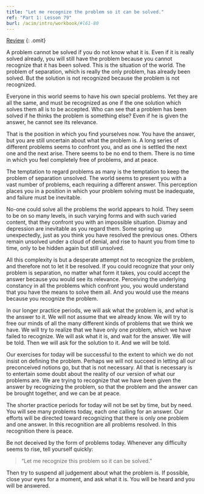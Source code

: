 ```yaml
---
title: "Let me recognize the problem so it can be solved."
ref: "Part 1: Lesson 79"
burl: /acim/intro/workbook/#l61-80
---
```


<a class="hide-review" href="/acim/workbook/l090/#l079">Review</a>
{: .omit}

A problem cannot be solved if you do not know what it is. Even if it is
really solved already, you will still have the problem because you
cannot recognize that it has been solved. This is the situation of the
world. The problem of separation, which is really the only problem, has
already been solved. But the solution is not recognized because the
problem is not recognized.

Everyone in this world seems to have his own special problems. Yet they
are all the same, and must be recognized as one if the one solution
which solves them all is to be accepted. Who can see that a problem has
been solved if he thinks the problem is something else? Even if he is
given the answer, he cannot see its relevance.

That is the position in which you find yourselves now. You have the
answer, but you are still uncertain about what the problem is. A long
series of different problems seems to confront you, and as one is
settled the next one and the next arise. There seems to be no end to
them. There is no time in which you feel completely free of problems,
and at peace.

The temptation to regard problems as many is the temptation to keep the
problem of separation unsolved. The world seems to present you with a
vast number of problems, each requiring a different answer. This
perception places you in a position in which your problem solving must
be inadequate, and failure must be inevitable.

No-one could solve all the problems the world appears to hold. They seem
to be on so many levels, in such varying forms and with such varied
content, that they confront you with an impossible situation. Dismay and
depression are inevitable as you regard them. Some spring up
unexpectedly, just as you think you have resolved the previous ones.
Others remain unsolved under a cloud of denial, and rise to haunt you
from time to time, only to be hidden again but still unsolved.

All this complexity is but a desperate attempt not to recognize the
problem, and therefore not to let it be resolved. If you could recognize
that your only problem is separation, no matter what form
it takes, you could accept the answer because you would see its
relevance. Perceiving the underlying constancy in all the problems which
confront you, you would understand that you have the means to solve them
all. And you would use the means because you recognize the problem.

In our longer practice periods, we will ask what the problem is, and
what is the answer to it. We will not assume that we already know. We
will try to free our minds of all the many different kinds of problems
that we think we have. We will try to realize that we have only one
problem, which we have failed to recognize. We will ask what it is, and
wait for the answer. We will be told. Then we will ask for the solution
to it. And we will be told.

Our exercises for today will be successful to the extent to which we do
not insist on defining the problem. Perhaps we will not succeed in
letting all our preconceived notions go, but that is not necessary. All
that is necessary is to entertain some doubt about the reality of our
version of what our problems are. We are trying to recognize that we
have been given the answer by recognizing the problem, so that the
problem and the answer can be brought together, and we can be at peace.

The shorter practice periods for today will not be set by time, but by
need. You will see many problems today, each one calling for an answer.
Our efforts will be directed toward recognizing that there is only one
problem and one answer. In this recognition are all problems resolved.
In this recognition there is peace.

Be not deceived by the form of problems today. Whenever any difficulty
seems to rise, tell yourself quickly:

> “Let me recognize this problem so it can be solved.”

Then try to suspend all judgement about what the problem is. If
possible, close your eyes for a moment, and ask what it is. You will be
heard and you will be answered.

